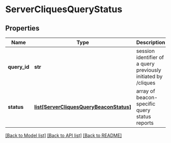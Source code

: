 # ServerCliquesQueryStatus

## Properties
Name | Type | Description | Notes
------------ | ------------- | ------------- | -------------
**query_id** | **str** | session identifier of a query previously initiated by /cliques  | [optional] 
**status** | [**list[ServerCliquesQueryBeaconStatus]**](ServerCliquesQueryBeaconStatus.md) | array of beacon-specific query status reports  | [optional] 

[[Back to Model list]](../README.md#documentation-for-models) [[Back to API list]](../README.md#documentation-for-api-endpoints) [[Back to README]](../README.md)


